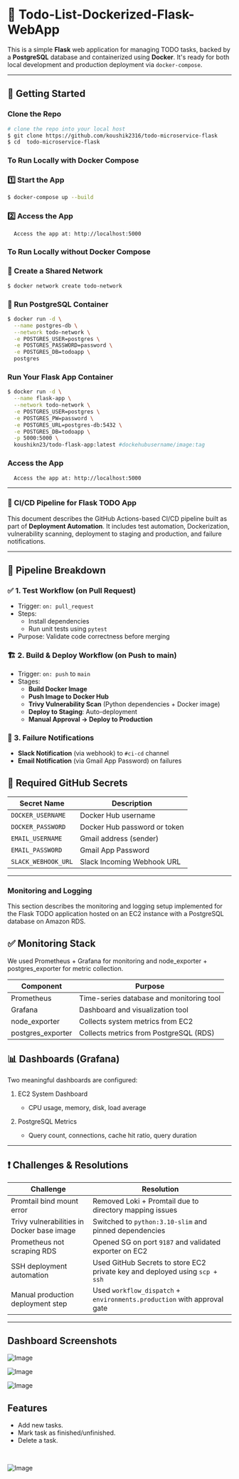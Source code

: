 # 📝 Todo-List-Dockerized-Flask-WebApp

This is a simple **Flask** web application for managing TODO tasks, backed by a **PostgreSQL** database and containerized using **Docker**. It's ready for both local development and production deployment via `docker-compose`.

---

## 🚀 Getting Started

### Clone the Repo
```bash
# clone the repo into your local host
$ git clone https://github.com/koushik2316/todo-microservice-flask
$ cd  todo-microservice-flask
```
### To Run Locally with Docker Compose 
### 1️⃣ Start the App
```bash
$ docker-compose up --build
```

### 2️⃣ Access the App
``` bash
  Access the app at: http://localhost:5000
```

### To Run Locally without Docker Compose 
### 🔁 Create a Shared Network
```bash
$ docker network create todo-network
```

### 🐘  Run PostgreSQL Container

``` bash
$ docker run -d \
  --name postgres-db \
  --network todo-network \
  -e POSTGRES_USER=postgres \
  -e POSTGRES_PASSWORD=password \
  -e POSTGRES_DB=todoapp \
  postgres
```
### Run Your Flask App Container
``` bash
$ docker run -d \
  --name flask-app \
  --network todo-network \
  -e POSTGRES_USER=postgres \
  -e POSTGRES_PW=password \
  -e POSTGRES_URL=postgres-db:5432 \
  -e POSTGRES_DB=todoapp \
  -p 5000:5000 \
  koushikn23/todo-flask-app:latest #dockehubusername/image:tag
```
### Access the App
``` bash
  Access the app at: http://localhost:5000
```
---
### 🚀 CI/CD Pipeline for Flask TODO App

This document describes the GitHub Actions-based CI/CD pipeline built as part of **Deployment Automation**. It includes test automation, Dockerization, vulnerability scanning, deployment to staging and production, and failure notifications.

---

## 🔁 Pipeline Breakdown

### ✅ 1. Test Workflow (on Pull Request)
- Trigger: `on: pull_request`
- Steps:
  - Install dependencies
  - Run unit tests using `pytest`
- Purpose: Validate code correctness before merging

### 🏗️ 2. Build & Deploy Workflow (on Push to main)
- Trigger: `on: push` to `main`
- Stages:
  - **Build Docker Image**
  - **Push Image to Docker Hub**
  - **Trivy Vulnerability Scan** (Python dependencies + Docker image)
  - **Deploy to Staging**: Auto-deployment
  - **Manual Approval → Deploy to Production**

### 📣 3. Failure Notifications
- **Slack Notification** (via webhook) to `#ci-cd` channel
- **Email Notification** (via Gmail App Password) on failures

## 🔐 Required GitHub Secrets

| Secret Name         | Description                       |
|---------------------|-----------------------------------|
| `DOCKER_USERNAME`   | Docker Hub username               |
| `DOCKER_PASSWORD`   | Docker Hub password or token      |
| `EMAIL_USERNAME`    | Gmail address (sender)            |
| `EMAIL_PASSWORD`    | Gmail App Password                |
| `SLACK_WEBHOOK_URL` | Slack Incoming Webhook URL        |

---

### Monitoring and Logging

This section describes the monitoring and logging setup implemented for the Flask TODO application hosted on an EC2 instance with a PostgreSQL database on Amazon RDS.

## ✅ Monitoring Stack
We used Prometheus + Grafana for monitoring and node_exporter + postgres_exporter for metric collection.

| Component          | Purpose                                  |
| ------------------ | ---------------------------------------- |
| Prometheus         | Time-series database and monitoring tool |
| Grafana            | Dashboard and visualization tool         |
| node\_exporter     | Collects system metrics from EC2         |
| postgres\_exporter | Collects metrics from PostgreSQL (RDS)   |

## 📊 Dashboards (Grafana)

Two meaningful dashboards are configured:

 1. EC2 System Dashboard 
     * CPU usage, memory, disk, load average

 2. PostgreSQL Metrics
     * Query count, connections, cache hit ratio, query duration

---
## ❗ Challenges & Resolutions

| Challenge                                  | Resolution                                                                  |
| ------------------------------------------ | --------------------------------------------------------------------------- |
| Promtail bind mount error                  | Removed Loki + Promtail due to directory mapping issues                     |
| Trivy vulnerabilities in Docker base image | Switched to `python:3.10-slim` and pinned dependencies                      |
| Prometheus not scraping RDS                | Opened SG on port `9187` and validated exporter on EC2                      |
| SSH deployment automation                  | Used GitHub Secrets to store EC2 private key and deployed using `scp + ssh` |
| Manual production deployment step          | Used `workflow_dispatch` + `environments.production` with approval gate     |

---

## Dashboard Screenshots

  ![Image](Screenshots/Dashboards.png)

  ![Image](Screenshots/EC2_System.png)

  ![Image](Screenshots/PostgreSQL.png)


## Features
- Add new tasks.
- Mark task as finished/unfinished.
- Delete a task.
<br>

![Image](Screenshots/img.png)

